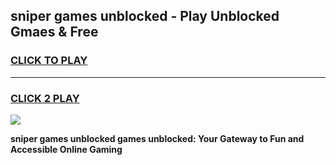 
## sniper games unblocked - Play Unblocked Gmaes & Free
<h3>
<a href="https://premium.freeplayer.one?title=sniper_games_unblocked&ref=20F">CLICK TO PLAY</a></h3>
<hr>

<h3>
<a href="https://premium.freeplayer.one?title=sniper_games_unblocked&ref=20F">CLICK 2 PLAY</a>
  
</h3>

<a href="https://premium.freeplayer.one?title=sniper_games_unblocked&ref=20F/"><img src="https://clearcache.store/games.png"></a>


**sniper games unblocked games unblocked: Your Gateway to Fun and Accessible Online Gaming**
